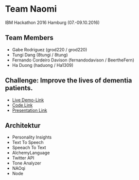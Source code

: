 # Team Naomi
IBM Hackathon 2016 Hamburg (07.-09.10.2016)

## Team Members
* Gabe Rodriguez (grod220 / grod220)
* Tungi Dang (8tungi / 8tung)
* Fernando Cordeiro Davison (fernandodavison / BeertheFern)
* Ha Duong (haduong / Ha1309)

## Challenge: Improve the lives of dementia patients.
* [Live Demo-Link](https://drive.google.com/file/d/0BwYMrUodNxh5bFpyblIzcDFSMWM/view?usp=sharing)
* [Code Link](https://github.com/grod220/IBMHackathonHH)
* [Presentation Link](https://docs.google.com/presentation/d/1UmDFzwfNmaFwhJ3TnK6yenQ9Qnbncmz98Kv0oZJaXTA/edit?usp=sharing)

## Architektur
* Personality Insights
* Text To Speech
* Speeach To Text
* AlchemyLanguage
* Twitter API
* Tone Analyzer
* NAOqi
* Node
